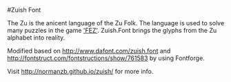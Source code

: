 #Zuish Font

The Zu is the anicent language of the Zu Folk. The language is used to solve many puzzles in the game ['FEZ'](http://polytroncorporation.com/61-2). 
Zuish.Font brings the glyphs from the Zu alphabet into reality.

Modified based on <http://www.dafont.com/zuish.font> and <http://fontstruct.com/fontstructions/show/761583> by using Fontforge.


Visit <http://normanzb.github.io/zuish/> for more info.
